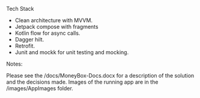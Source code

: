 Tech Stack </br>

* Clean architecture with MVVM.
* Jetpack compose with fragments </br>
* Kotlin flow for async calls.</br>
* Dagger hilt. </br>
* Retrofit. </br>
* Junit and mockk for unit testing and mocking. </br>
  
Notes: </br>

Please see the /docs/MoneyBox-Docs.docx for a description of the solution and the decisions made.
Images of the running app are in the /images/AppImages folder.


